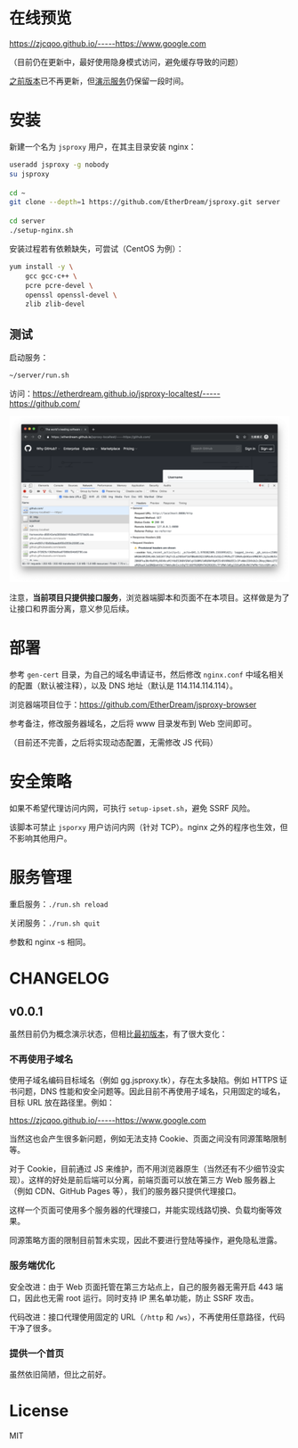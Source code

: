 # 在线预览

https://zjcqoo.github.io/-----https://www.google.com

（目前仍在更新中，最好使用隐身模式访问，避免缓存导致的问题）

[之前版本](https://github.com/EtherDream/jsproxy/tree/first-ver)已不再更新，但[演示服务](https://jsproxy.tk/)仍保留一段时间。


# 安装

新建一个名为 `jsproxy` 用户，在其主目录安装 nginx：

```bash
useradd jsproxy -g nobody
su jsproxy

cd ~
git clone --depth=1 https://github.com/EtherDream/jsproxy.git server

cd server
./setup-nginx.sh
```

安装过程若有依赖缺失，可尝试（CentOS 为例）：

```bash
yum install -y \
	gcc gcc-c++ \
	pcre pcre-devel \
	openssl openssl-devel \
	zlib zlib-devel
```

## 测试

启动服务：

```bash
~/server/run.sh
```

访问：https://etherdream.github.io/jsproxy-localtest/-----https://github.com/

![](https://raw.githubusercontent.com/EtherDream/jsproxy-localtest/temp/preview.png)

注意，**当前项目只提供接口服务**，浏览器端脚本和页面不在本项目。这样做是为了让接口和界面分离，意义参见后续。


# 部署

参考 `gen-cert` 目录，为自己的域名申请证书，然后修改 `nginx.conf` 中域名相关的配置（默认被注释），以及 DNS 地址（默认是 114.114.114.114）。

浏览器端项目位于：https://github.com/EtherDream/jsproxy-browser

参考备注，修改服务器域名，之后将 www 目录发布到 Web 空间即可。

（目前还不完善，之后将实现动态配置，无需修改 JS 代码）


# 安全策略

如果不希望代理访问内网，可执行 `setup-ipset.sh`，避免 SSRF 风险。

该脚本可禁止 `jsporxy` 用户访问内网（针对 TCP）。nginx 之外的程序也生效，但不影响其他用户。


# 服务管理

重启服务：`./run.sh reload`

关闭服务：`./run.sh quit`

参数和 nginx -s 相同。


# CHANGELOG

## v0.0.1

虽然目前仍为概念演示状态，但相比[最初版本](https://github.com/EtherDream/jsproxy/tree/first-ver)，有了很大变化：

### 不再使用子域名

使用子域名编码目标域名（例如 gg.jsproxy.tk），存在太多缺陷。例如 HTTPS 证书问题，DNS 性能和安全问题等。因此目前不再使用子域名，只用固定的域名，目标 URL 放在路径里。例如：

https://zjcqoo.github.io/-----https://www.google.com

当然这也会产生很多新问题，例如无法支持 Cookie、页面之间没有同源策略限制等。

对于 Cookie，目前通过 JS 来维护，而不用浏览器原生（当然还有不少细节没实现）。这样的好处是前后端可以分离，前端页面可以放在第三方 Web 服务器上（例如 CDN、GitHub Pages 等），我们的服务器只提供代理接口。

这样一个页面可使用多个服务器的代理接口，并能实现线路切换、负载均衡等效果。

同源策略方面的限制目前暂未实现，因此不要进行登陆等操作，避免隐私泄露。


### 服务端优化

安全改进：由于 Web 页面托管在第三方站点上，自己的服务器无需开启 443 端口，因此也无需 root 运行。同时支持 IP 黑名单功能，防止 SSRF 攻击。

代码改进：接口代理使用固定的 URL（`/http` 和 `/ws`），不再使用任意路径，代码干净了很多。


### 提供一个首页

虽然依旧简陋，但比之前好。


# License

MIT
